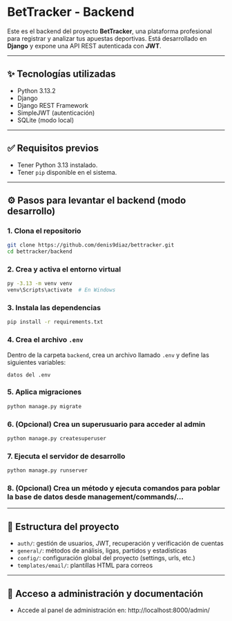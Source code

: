 # BetTracker - Backend

Este es el backend del proyecto **BetTracker**, una plataforma profesional para registrar y analizar tus apuestas deportivas. Está desarrollado en **Django** y expone una API REST autenticada con **JWT**.

---

## ✨ Tecnologías utilizadas

- Python 3.13.2
- Django
- Django REST Framework
- SimpleJWT (autenticación)
- SQLite (modo local)

---

## ✅ Requisitos previos

- Tener Python 3.13 instalado.
- Tener `pip` disponible en el sistema.

---

## ⚙️ Pasos para levantar el backend (modo desarrollo)

### 1. Clona el repositorio
```bash
git clone https://github.com/denis9diaz/bettracker.git
cd bettracker/backend
```

### 2. Crea y activa el entorno virtual
```bash
py -3.13 -m venv venv
venv\Scripts\activate  # En Windows
```

### 3. Instala las dependencias
```bash
pip install -r requirements.txt
```

### 4. Crea el archivo `.env`
Dentro de la carpeta `backend`, crea un archivo llamado `.env` y define las siguientes variables:

```
datos del .env
```

### 5. Aplica migraciones
```bash
python manage.py migrate
```

### 6. (Opcional) Crea un superusuario para acceder al admin
```bash
python manage.py createsuperuser
```

### 7. Ejecuta el servidor de desarrollo
```bash
python manage.py runserver
```

### 8. (Opcional) Crea un método y ejecuta comandos para poblar la base de datos desde management/commands/...

---

## 📂 Estructura del proyecto

- `auth/`: gestión de usuarios, JWT, recuperación y verificación de cuentas
- `general/`: métodos de análisis, ligas, partidos y estadísticas
- `config/`: configuración global del proyecto (settings, urls, etc.)
- `templates/email/`: plantillas HTML para correos

---

## 🔐 Acceso a administración y documentación

- Accede al panel de administración en: http://localhost:8000/admin/
